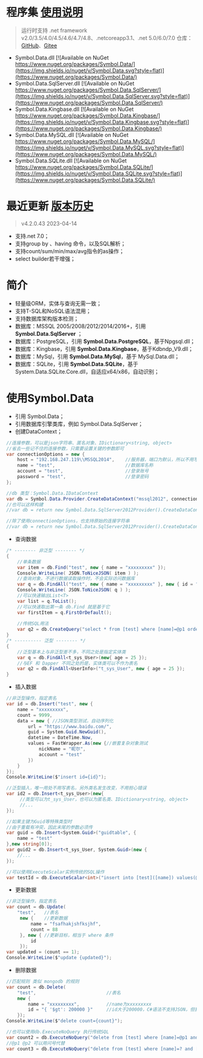 ﻿# 程序集    [使用说明](https://github.com/symbolspace/Symbol.Data/wiki/Home)
> 运行时支持 .net framework v2.0/3.5/4.0/4.5/4.6/4.7/4.8、.netcoreapp3.1、.net 5.0/6.0/7.0
> 仓库：[GitHub](https://github.com/symbolspace/Symbol.Data)、[Gitee](https://gitee.com/symbolspace/Symbol-Data)

* Symbol.Data.dll [![Available on NuGet https://www.nuget.org/packages/Symbol.Data/](https://img.shields.io/nuget/v/Symbol.Data.svg?style=flat)](https://www.nuget.org/packages/Symbol.Data/)
* Symbol.Data.SqlServer.dll [![Available on NuGet https://www.nuget.org/packages/Symbol.Data.SqlServer/](https://img.shields.io/nuget/v/Symbol.Data.SqlServer.svg?style=flat)](https://www.nuget.org/packages/Symbol.Data.SqlServer/)
* Symbol.Data.Kingbase.dll [![Available on NuGet https://www.nuget.org/packages/Symbol.Data.Kingbase/](https://img.shields.io/nuget/v/Symbol.Data.Kingbase.svg?style=flat)](https://www.nuget.org/packages/Symbol.Data.Kingbase/)
* Symbol.Data.MySQL.dll [![Available on NuGet https://www.nuget.org/packages/Symbol.Data.MySQL/](https://img.shields.io/nuget/v/Symbol.Data.MySQL.svg?style=flat)](https://www.nuget.org/packages/Symbol.Data.MySQL/)
* Symbol.Data.SQLite.dll [![Available on NuGet https://www.nuget.org/packages/Symbol.Data.SQLite/](https://img.shields.io/nuget/v/Symbol.Data.SQLite.svg?style=flat)](https://www.nuget.org/packages/Symbol.Data.SQLite/)


# 最近更新   [版本历史](https://github.com/symbolspace/Symbol.Data/wiki/Version-history)
> v4.2.0.43 2023-04-14
* 支持.net 7.0；
* 支持group by 、having 命令，以及SQL解析；
* 支持count/sum/min/max/avg指令的as操作；
* select builder若干增强；


# 简介
* 轻量级ORM，实体与查询无需一致；
* 支持T-SQL和NoSQL语法混用；
* 支持数据库架构版本检测；
* 数据库：MSSQL 2005/2008/2012/2014/2016+，引用 **Symbol.Data.SqlServer** ；
* 数据库：PostgreSQL，引用 **Symbol.Data.PostgreSQL**，基于Npgsql.dll；
* 数据库：Kingbase，引用 **Symbol.Data.Kingbase**，基于Kdbndp_V9.dll；
* 数据库：MySql，引用 **Symbol.Data.MySql**，基于 MySql.Data.dll；
* 数据库：SQLite，引用 **Symbol.Data.SQLite**，基于 System.Data.SQLite.Core.dll，自适应x64/x86，自动识别；

# 使用Symbol.Data
* 引用 Symbol.Data；
* 引用数据库引擎类库，例如 Symbol.Data.SqlServer；
* 创建DataContext；
```csharp
//连接参数，可以是json字符串、匿名对象、IDictionary<string, object>
//省去一些记不住的连接参数，只需要设置关键的参数即可
var connectionOptions = new {
    host = "192.168.247.119\\MSSQL2014",    //服务器，端口为默认，所以不用写
    name = "test",                          //数据库名称
    account = "test",                       //登录账号
    password = "test",                      //登录密码
};

//db 类型：Symbol.Data.IDataContext
var db = Symbol.Data.Provider.CreateDataContext("mssql2012", connectionOptions);
//也可以这样构建
//var db = return new Symbol.Data.SqlServer2012Provider().CreateDataContext(connectionOptions);

//除了使用connectionOptions，也支持原始的连接字符串
//var db = return new Symbol.Data.SqlServer2012Provider().CreateDataContext("Data Source=.;.....");
```
* 查询数据
```csharp
/* -------- 非泛型 -------- */
{
    //单条数据
    var item = db.Find("test", new { name = "xxxxxxxxx" });
    Console.WriteLine( JSON.ToNiceJSON( item ) );
    //查询对象，不进行数据读取操作时，不会实际访问数据库
    var q = db.FindAll("test", new { name = "xxxxxxxxx" }, new { id = "desc" });
    Console.WriteLine( JSON.ToNiceJSON( q ) );
    //可以快速输出List<T>
    var list = q.ToList();
    //可以快速取出第一条 db.Find 就是基于它
    var firstItem = q.FirstOrDefault();
    
    //传统SQL用法
    var q2 = db.CreateQuery("select * from [test] where [name]=@p1 order by [id] desc", "xxxxxxxxx");
}
/* ---------- 泛型 -------- */
{
    //泛型基本上与非泛型差不多，不同之处是指定实体类
    var q = db.FindAll<t_sys_User>(new{ age = 25 });
    //与EF 和 Dapper 不同之处的是，实体类可以不作为表名
    var q2 = db.FindAll<UserInfo>("t_sys_User", new { age = 25 });
}

```
* 插入数据
```csharp
//非泛型操作，指定表名
var id = db.Insert("test", new {
    name = "xxxxxxxxx",
    count = 9999,
    data = new { //JSON类型测试，自动序列化
        url = "https://www.baidu.com/",
        guid = System.Guid.NewGuid(),
        datetime = DateTime.Now,
        values = FastWrapper.As(new {//嵌套复杂对象测试
            nickName = "昵尔",
            account = "test"
        })
    }
});
Console.WriteLine($"insert id={id}");

//泛型插入，唯一用处不用写表名，另外类名发生改变，不用担心错误
var id2 = db.Insert<t_sys_User>(new{
     //类型可以为t_sys_User，也可以为匿名类、IDictionary<string, object>
     //...
});

//如果主键为Guid等特殊类型时
//由于重载有冲突，因此末尾的参数必须传
var guid = db.Insert<System.Guid>("guidtable", {
    name = "test"
},new string[0]);
var guid2 = db.Insert<t_sys_User, System.Guid>(new {
    //...
});

//可以使用ExecuteScalar实例传统的SQL操作
var testId = db.ExecuteScalar<int>("insert into [test]([name]) values(@p1)","xxxxx");

```
* 更新数据
```csharp
//非泛型操作，指定表名
var count = db.Update(
    "test",   //表名
     new {    //更新数据
         name = "fsafhakjshfksjhf",
         count = 88
     }, new { //更新目标，相当于 where 条件
         id 
     });
var updated = (count == 1);
Console.WriteLine($"update {updated}");
```
* 删除数据
```csharp
//匹配规则 类似 mongodb 的规则
var count = db.Delete(
    "test",                          //表名
    new {
        name = "xxxxxxxxx",          //name为xxxxxxxxx
        id = "{ '$gt': 200000 }"     //id大于200000，C#语法不支持JSON，但我们支持嵌套JSON语句 :)
    });
Console.WriteLine($"delete count={count}");

//也可以使用db.ExecuteNoQuery 执行传统SQL
var count2 = db.ExecuteNoQuery("delete from [test] where [name]=@p1 and [id]>@p2", "xxxxxxxxx", 200000);
//@p1 @p2 可以用问号代替
var count3 = db.ExecuteNoQuery("delete from [test] where [name]=? and [id]>?", "xxxxxxxxx", 200000);
```
